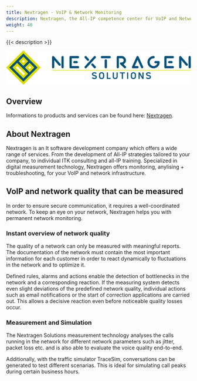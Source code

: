 ```yaml
---
title: Nextragen - VoIP & Network Monitoring
description: Nextragen, the All-IP competence center for VoIP and Network measurement technology
weight: 40
---
```



{{< description >}}

![Nextragen Logo](nextragen-logo.png?width=50%)

## Overview

Informations to products and services can be found here: [Nextragen](https://nextragen-solutions.de/).

## About Nextragen

Nextragen is an It software development company which offers a wide range of services.
From the development of All-IP strategies tailored to your company, to individual ITK consulting
and all-IP training. 
Specialized in digital measurement technology, Nextragen offers monitoring, anylising + troubleshooting, for your VoIP and network infrastructure.


## VoIP and network quality that can be measured

In order to ensure secure communication, it requires a well-coordinated network. To keep an eye on your network, Nextragen helps you with
permanent network monitoring.


### Instant overview of network quality

The quality of a network can only be measured with meaningful reports. The documentation of the network must contain the most important information for each customer in order to react
dynamically to fluctuations in the network and to optimize it.

Defined rules, alarms and actions enable the detection of bottlenecks in the network and a corresponding reaction. If the measuring system detects even slight deviations of the predefined network quality, individual actions such as email notifications or the start of correction applications are carried out. This allows a decisive reaction even before noticeable quality losses occur. 

### Measurement and Simulation

The Nextragen Solutions measurement technology analyses the calls running in the network for different network parameters such as jitter, packet loss etc. and is also able to evaluate
the voice quality end-to-end.

Additionally, with the traffic simulator TraceSim, conversations can be generated to test different scenarias. This is ideal for simulating call peaks during certain business hours.
 
